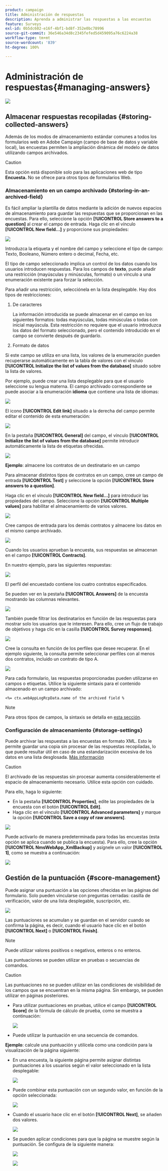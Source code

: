 ```yaml
---
product: campaign
title: Administración de respuestas
description: Aprenda a administrar las respuestas a las encuestas
feature: Surveys
exl-id: 0b5dc602-e16f-4bf1-bd8f-352e0bc78996
source-git-commit: 36e546a34d8c2345fefed5d459095a76c6224a38
workflow-type: tm+mt
source-wordcount: '839'
ht-degree: 100%

---
```


# Administración de respuestas{#managing-answers}

![](../../assets/v7-only.svg)

## Almacenar respuestas recopiladas {#storing-collected-answers}

Además de los modos de almacenamiento estándar comunes a todos los formularios web en Adobe Campaign (campo de base de datos y variable local), las encuestas permiten la ampliación dinámica del modelo de datos utilizando campos archivados.

>[!CAUTION]
>
>Esta opción está disponible solo para las aplicaciones web de tipo **Encuesta.** No se ofrece para otros tipos de formularios Web.

### Almacenamiento en un campo archivado {#storing-in-an-archived-field}

Es fácil ampliar la plantilla de datos mediante la adición de nuevos espacios de almacenamiento para guardar las respuestas que se proporcionan en las encuestas. Para ello, seleccione la opción **[!UICONTROL Store answers to a question]** al crear el campo de entrada. Haga clic en el vínculo **[!UICONTROL New field...]** y proporcione sus propiedades:

![](assets/s_ncs_admin_survey_new_space.png)

Introduzca la etiqueta y el nombre del campo y seleccione el tipo de campo: Texto, Booleano, Número entero o decimal, Fecha, etc.

El tipo de campo seleccionado implica un control de los datos cuando los usuarios introducen respuestas. Para los campos de **texto**, puede añadir una restricción (mayúsculas y minúsculas, formato) o un vínculo a una enumeración existente para forzar la selección.

Para añadir una restricción, selecciónela en la lista desplegable. Hay dos tipos de restricciones:

1. De caracteres

   La información introducida se puede almacenar en el campo en los siguientes formatos: todas mayúsculas, todas minúsculas o todas con inicial mayúscula. Esta restricción no requiere que el usuario introduzca los datos del formato seleccionado, pero el contenido introducido en el campo se convierte después de guardarlo.

1. Formato de datos

Si este campo se utiliza en una lista, los valores de la enumeración pueden recuperarse automáticamente en la tabla de valores con el vínculo **[!UICONTROL Initialize the list of values from the database]** situado sobre la lista de valores.

Por ejemplo, puede crear una lista desplegable para que el usuario seleccione su lengua materna. El campo archivado correspondiente se puede asociar a la enumeración **idioma** que contiene una lista de idiomas:

![](assets/s_ncs_admin_survey_database_values_2b.png)

El icono **[!UICONTROL Edit link]** situado a la derecha del campo permite editar el contenido de esta enumeración:

![](assets/s_ncs_admin_survey_database_values_2c.png)

En la pestaña **[!UICONTROL General]** del campo, el vínculo **[!UICONTROL Initialize the list of values from the database]** permite introducir automáticamente la lista de etiquetas ofrecidas.

![](assets/s_ncs_admin_survey_database_values_2.png)

**Ejemplo**: almacene los contratos de un destinatario en un campo

Para almacenar distintos tipos de contratos en un campo, cree un campo de entrada **[!UICONTROL Text]** y seleccione la opción **[!UICONTROL Store answers to a question]**.

Haga clic en el vínculo **[!UICONTROL New field...]** para introducir las propiedades del campo. Seleccione la opción **[!UICONTROL Multiple values]** para habilitar el almacenamiento de varios valores.

![](assets/s_ncs_admin_survey_storage_multi_ex1.png)

Cree campos de entrada para los demás contratos y almacene los datos en el mismo campo archivado.

![](assets/s_ncs_admin_survey_storage_multi_ex2.png)

Cuando los usuarios aprueban la encuesta, sus respuestas se almacenan en el campo **[!UICONTROL Contracts]**.

En nuestro ejemplo, para las siguientes respuestas:

![](assets/s_ncs_admin_survey_storage_multi_ex3.png)

El perfil del encuestado contiene los cuatro contratos especificados.

Se pueden ver en la pestaña **[!UICONTROL Answers]** de la encuesta mostrando las columnas relevantes.

![](assets/s_ncs_admin_survey_storage_multi_ex4.png)

También puede filtrar los destinatarios en función de las respuestas para mostrar solo los usuarios que le interesen. Para ello, cree un flujo de trabajo de objetivos y haga clic en la casilla **[!UICONTROL Survey responses]**.

![](assets/s_ncs_admin_survey_read_responses_wf.png)

Cree la consulta en función de los perfiles que desee recuperar. En el ejemplo siguiente, la consulta permite seleccionar perfiles con al menos dos contratos, incluido un contrato de tipo A.

![](assets/s_ncs_admin_survey_read_responses_edit.png)

Para cada formulario, las respuestas proporcionadas pueden utilizarse en campos o etiquetas. Utilice la siguiente sintaxis para el contenido almacenado en un campo archivado:

```
<%= ctx.webAppLogRcpData.name of the archived field %
```

>[!NOTE]
>
>Para otros tipos de campos, la sintaxis se detalla en [esta sección](../../platform/using/about-queries-in-campaign.md).

### Configuración de almacenamiento {#storage-settings}

Puede archivar las respuestas a las encuestas en formato XML. Esto le permite guardar una copia sin procesar de las respuestas recopiladas, lo que puede resultar útil en caso de una estandarización excesiva de los datos en una lista desglosada. [Más información](../../surveys/using/publish--track-and-use-collected-data.md#standardizing-data)

>[!CAUTION]
>
>El archivado de las respuestas sin procesar aumenta considerablemente el espacio de almacenamiento necesario. Utilice esta opción con cuidado.

Para ello, haga lo siguiente:

* En la pestaña **[!UICONTROL Properties]**, edite las propiedades de la encuesta con el botón **[!UICONTROL Edit]**.
* Haga clic en el vínculo **[!UICONTROL Advanced parameters]** y marque la opción **[!UICONTROL Save a copy of raw answers]**.

![](assets/s_ncs_admin_survey_xml_archive_option.png)

Puede activarlo de manera predeterminada para todas las encuestas (esta opción se aplica cuando se publica la encuesta). Para ello, cree la opción **[!UICONTROL NmsWebApp_XmlBackup]** y asígnele un valor **[!UICONTROL 1]**, como se muestra a continuación:

![](assets/s_ncs_admin_survey_xml_global_option.png)

## Gestión de la puntuación {#score-management}

Puede asignar una puntuación a las opciones ofrecidas en las páginas del formulario. Solo pueden vincularse con preguntas cerradas: casilla de verificación, valor de una lista desplegable, suscripción, etc.

![](assets/s_ncs_admin_survey_score_create.png)

Las puntuaciones se acumulan y se guardan en el servidor cuando se confirma la página, es decir, cuando el usuario hace clic en el botón **[!UICONTROL Next]** o **[!UICONTROL Finish]**.

>[!NOTE]
>
>Puede utilizar valores positivos o negativos, enteros o no enteros.

Las puntuaciones se pueden utilizar en pruebas o secuencias de comandos.

>[!CAUTION]
>
>Las puntuaciones no se pueden utilizar en las condiciones de visibilidad de los campos que se encuentran en la misma página. Sin embargo, se pueden utilizar en páginas posteriores.

* Para utilizar puntuaciones en pruebas, utilice el campo **[!UICONTROL Score]** de la fórmula de cálculo de prueba, como se muestra a continuación:

   ![](assets/s_ncs_admin_survey_score_in_a_test.png)

* Puede utilizar la puntuación en una secuencia de comandos.

**Ejemplo**: calcule una puntuación y utilícela como una condición para la visualización de la página siguiente:

* En una encuesta, la siguiente página permite asignar distintas puntuaciones a los usuarios según el valor seleccionado en la lista desplegable:

   ![](assets/s_ncs_admin_survey_score_exa.png)

* Puede combinar esta puntuación con un segundo valor, en función de la opción seleccionada:

   ![](assets/s_ncs_admin_survey_score_exb.png)

* Cuando el usuario hace clic en el botón **[!UICONTROL Next]**, se añaden dos valores.

   ![](assets/s_ncs_admin_survey_score_exe.png)

* Se pueden aplicar condiciones para que la página se muestre según la puntuación. Se configura de la siguiente manera:

   ![](assets/s_ncs_admin_survey_score_exd.png)

   ![](assets/s_ncs_admin_survey_score_exg.png)
